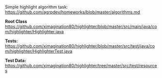 Simple highlight algorithm task:
https://github.com/agrpdev/homeworks/blob/master/algorithms.md

**Root Class**
https://github.com/ximagination80/highlighter/blob/master/src/main/java/com/highlighter/Highlighter.java

**Tests:**
https://github.com/ximagination80/highlighter/blob/master/src/test/java/com/highlighter/HighlighterTest.java

**Test Data:**
https://github.com/ximagination80/highlighter/tree/master/src/test/resources


